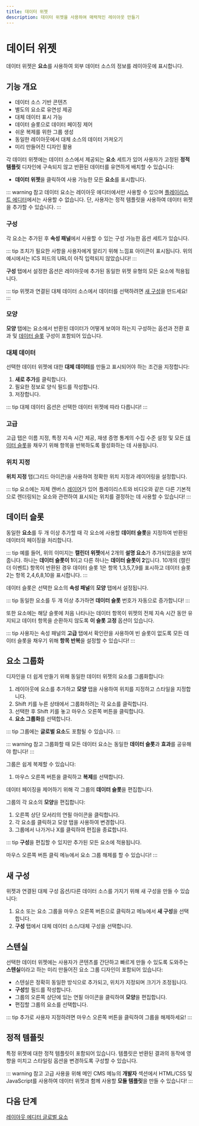```yaml
---
title: 데이터 위젯
description: 데이터 위젯을 사용하여 매력적인 레이아웃 만들기
---
```


# 데이터 위젯

데이터 위젯은 **요소**를 사용하여 외부 데이터 소스의 정보를 레이아웃에 표시합니다.

## 기능 개요

- 데이터 소스 기반 콘텐츠
- 별도의 요소로 유연성 제공
- 대체 데이터 표시 가능
- 데이터 슬롯으로 데이터 페이징 제어
- 쉬운 복제를 위한 그룹 생성
- 동일한 레이아웃에서 대체 소스의 데이터 가져오기
- 미리 만들어진 디자인 활용

각 데이터 위젯에는 데이터 소스에서 제공되는 **요소** 세트가 있어 사용자가 고정된 **정적 템플릿** 디자인에 구속되지 않고 반환된 데이터를 유연하게 배치할 수 있습니다:

- **데이터 위젯**을 클릭하여 사용 가능한 모든 **요소**를 표시합니다.

::: warning 참고
데이터 요소는 레이아웃 에디터에서만 사용할 수 있으며 [플레이리스트 에디터](/guide/media/playlists#플레이리스트-에디터)에서는 사용할 수 없습니다. 단, 사용자는 정적 템플릿을 사용하여 데이터 위젯을 추가할 수 있습니다.
:::

### 구성

각 요소는 추가된 후 **속성 패널**에서 사용할 수 있는 구성 가능한 옵션 세트가 있습니다.

::: tip
조치가 필요한 사항을 사용자에게 알리기 위해 느낌표 아이콘이 표시됩니다. 위의 예시에서는 ICS 피드의 URL이 아직 입력되지 않았습니다!
:::

**구성** 탭에서 설정한 옵션은 레이아웃에 추가된 동일한 위젯 유형의 모든 요소에 적용됩니다.

::: tip
위젯과 연결된 대체 데이터 소스에서 데이터를 선택하려면 [새 구성](#새-구성)을 만드세요!
:::

### 모양

**모양** 탭에는 요소에서 반환된 데이터가 어떻게 보여야 하는지 구성하는 옵션과 전환 효과 및 [데이터 슬롯](#데이터-슬롯) 구성이 포함되어 있습니다.

### 대체 데이터

선택한 데이터 위젯에 대한 **대체 데이터**를 만들고 표시되어야 하는 조건을 지정합니다:

1. **새로 추가**를 클릭합니다.
2. 필요한 정보로 양식 필드를 작성합니다.
3. 저장합니다.

::: tip
대체 데이터 옵션은 선택한 데이터 위젯에 따라 다릅니다!
:::

### 고급

고급 탭은 이름 지정, 특정 지속 시간 제공, 재생 증명 통계의 수집 수준 설정 및 모든 [데이터 슬롯](#데이터-슬롯)을 채우기 위해 항목을 반복하도록 활성화하는 데 사용됩니다.

### 위치 지정

**위치 지정** 탭(그리드 아이콘)을 사용하여 정확한 위치 지정과 레이어링을 설정합니다.

::: tip
요소에는 자체 캔버스 [레이어](/guide/layouts/editor#레이어링)가 있어 플레이리스트와 비디오와 같은 다른 기본적으로 렌더링되는 요소와 관련하여 표시되는 위치를 결정하는 데 사용할 수 있습니다!
:::

## 데이터 슬롯

동일한 **요소**를 두 개 이상 추가할 때 각 요소에 사용할 **데이터 슬롯**을 지정하여 반환된 데이터의 페이징을 처리합니다.

::: tip
예를 들어, 위의 이미지는 **캘린더 위젯**에서 2개의 **설명 요소**가 추가되었음을 보여줍니다. 하나는 **데이터 슬롯이 1**이고 다른 하나는 **데이터 슬롯이 2**입니다. 10개의 (캘린더 이벤트) 항목이 반환된 경우 데이터 슬롯 1은 항목 1,3,5,7,9를 표시하고 데이터 슬롯 2는 항목 2,4,6,8,10을 표시합니다.
:::

데이터 슬롯은 선택한 요소의 **속성 패널**의 **모양** 탭에서 설정됩니다.

::: tip
동일한 요소를 두 개 이상 추가하면 **데이터 슬롯** 번호가 자동으로 증가합니다!
:::

또한 요소에는 해당 슬롯에 처음 나타나는 데이터 항목이 위젯의 전체 지속 시간 동안 유지되고 데이터 항목을 순환하지 않도록 **이 슬롯 고정** 옵션이 있습니다.

::: tip
사용자는 속성 패널의 **고급** 탭에서 확인란을 사용하여 빈 슬롯이 없도록 모든 데이터 슬롯을 채우기 위해 **항목 반복**을 설정할 수 있습니다!
:::

## 요소 그룹화

디자인을 더 쉽게 만들기 위해 동일한 데이터 위젯의 요소를 그룹화합니다:

1. 레이아웃에 요소를 추가하고 **모양** 탭을 사용하여 위치를 지정하고 스타일을 지정합니다.
2. Shift 키를 누른 상태에서 그룹화하려는 각 요소를 클릭합니다.
3. 선택한 후 Shift 키를 놓고 마우스 오른쪽 버튼을 클릭합니다.
4. **요소 그룹화**를 선택합니다.

::: tip
그룹에는 **글로벌 요소**도 포함될 수 있습니다.
:::

::: warning 참고
그룹화할 때 모든 데이터 요소는 동일한 **데이터 슬롯**과 **효과**를 공유해야 합니다!
:::

그룹은 쉽게 복제할 수 있습니다:

1. 마우스 오른쪽 버튼을 클릭하고 **복제**를 선택합니다.

데이터 페이징을 제어하기 위해 각 그룹의 **데이터 슬롯**을 편집합니다.

그룹의 각 요소의 **모양**을 편집합니다:

1. 오른쪽 상단 모서리의 연필 아이콘을 클릭합니다.
2. 각 요소를 클릭하고 모양 탭을 사용하여 변경합니다.
3. 그룹에서 나가거나 X를 클릭하여 편집을 종료합니다.

::: tip
**구성**을 편집할 수 있지만 추가된 모든 요소에 적용됩니다.

마우스 오른쪽 버튼 클릭 메뉴에서 요소 그룹 해제를 할 수 있습니다!
:::

## 새 구성

위젯과 연결된 대체 구성 옵션/다른 데이터 소스를 가지기 위해 새 구성을 만들 수 있습니다:

1. 요소 또는 요소 그룹을 마우스 오른쪽 버튼으로 클릭하고 메뉴에서 **새 구성**을 선택합니다.
2. **구성** 탭에서 대체 데이터 소스/대체 구성을 선택합니다.

## 스텐실

선택한 데이터 위젯에는 사용자가 콘텐츠를 간단하고 빠르게 만들 수 있도록 도와주는 **스텐실**이라고 하는 미리 만들어진 요소 그룹 디자인이 포함되어 있습니다:

- 스텐실은 정확히 동일한 방식으로 추가되고, 위치가 지정되며 크기가 조정됩니다.
- **구성**할 필드를 작성합니다.
- 그룹의 오른쪽 상단에 있는 연필 아이콘을 클릭하여 **모양**을 편집합니다.
- 편집할 그룹의 요소를 선택합니다.

::: tip
추가로 사용자 지정하려면 마우스 오른쪽 버튼을 클릭하여 그룹을 해제하세요!
:::

## 정적 템플릿

특정 위젯에 대한 정적 템플릿이 포함되어 있습니다. 템플릿은 반환된 결과의 동작에 영향을 미치고 스타일링 옵션을 변경하도록 구성할 수 있습니다.

::: warning 참고
고급 사용을 위해 메인 CMS 메뉴의 **개발자** 섹션에서 HTML/CSS 및 JavaScript를 사용하여 데이터 위젯과 함께 사용할 **모듈 템플릿**을 만들 수 있습니다!
:::

## 다음 단계

[레이아웃 에디터 글로벌 요소](/guide/layouts/editor/global-elements) 
